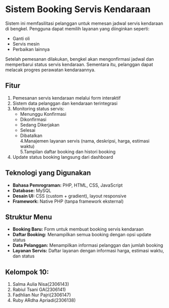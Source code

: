 # Sistem Booking Servis Kendaraan

Sistem ini memfasilitasi pelanggan untuk memesan jadwal servis kendaraan di bengkel. Pengguna dapat memilih layanan yang diinginkan seperti:
- Ganti oli
- Servis mesin
- Perbaikan lainnya

Setelah pemesanan dilakukan, bengkel akan mengonfirmasi jadwal dan memperbarui status servis kendaraan. Sementara itu, pelanggan dapat melacak progres perawatan kendaraannya.

##  Fitur
1. Pemesanan servis kendaraan melalui form interaktif  
2. Sistem data pelanggan dan kendaraan terintegrasi  
3. Monitoring status servis:  
   - Menunggu Konfirmasi  
   - Dikonfirmasi  
   - Sedang Dikerjakan  
   - Selesai  
   - Dibatalkan  
4.Manajemen layanan servis (nama, deskripsi, harga, estimasi waktu)  
5.Tampilan daftar booking dan histori booking  
6. Update status booking langsung dari dashboard  

## Teknologi yang Digunakan
- **Bahasa Pemrograman:** PHP, HTML, CSS, JavaScript  
- **Database:** MySQL  
- **Desain UI:** CSS (custom + gradient), layout responsive  
- **Framework:** Native PHP (tanpa framework eksternal)  

## Struktur Menu

- **Booking Baru:** Form untuk membuat booking servis kendaraan
- **Daftar Booking:** Menampilkan semua booking dengan opsi update status
- **Data Pelanggan:** Menampilkan informasi pelanggan dan jumlah booking
- **Layanan Servis:** Daftar layanan dengan informasi harga, estimasi waktu, dan status

## Kelompok 10:

1. Salma Aulia Nisa(2306143)
2. Rabiul Tsani GA(2306141)
3. Fadhlian Nur Pajri(2306147)
4. Ruby ARdha Apriadi(2306138)

